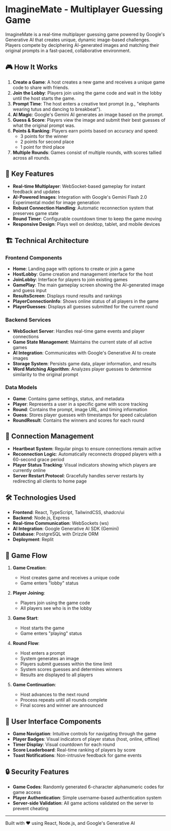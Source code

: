 # ImagineMate - Multiplayer Guessing Game

ImagineMate is a real-time multiplayer guessing game powered by Google's Generative AI that creates unique, dynamic image-based challenges. Players compete by deciphering AI-generated images and matching their original prompts in a fast-paced, collaborative environment.

## 🎮 How It Works

1. **Create a Game**: A host creates a new game and receives a unique game code to share with friends.
2. **Join the Lobby**: Players join using the game code and wait in the lobby until the host starts the game.
3. **Prompt Time**: The host enters a creative text prompt (e.g., "elephants wearing tutus and dancing to breakbeat").
4. **AI Magic**: Google's Gemini AI generates an image based on the prompt.
5. **Guess & Score**: Players view the image and submit their best guesses of what the original prompt was.
6. **Points & Ranking**: Players earn points based on accuracy and speed:
   - 3 points for the winner
   - 2 points for second place
   - 1 point for third place
7. **Multiple Rounds**: Games consist of multiple rounds, with scores tallied across all rounds.

## 🚀 Key Features

- **Real-time Multiplayer**: WebSocket-based gameplay for instant feedback and updates
- **AI-Powered Images**: Integration with Google's Gemini Flash 2.0 Experimental model for image generation
- **Robust Connection Handling**: Automatic reconnection system that preserves game state
- **Round Timer**: Configurable countdown timer to keep the game moving
- **Responsive Design**: Plays well on desktop, tablet, and mobile devices

## 🏗️ Technical Architecture

### Frontend Components

- **Home**: Landing page with options to create or join a game
- **HostLobby**: Game creation and management interface for the host
- **JoinLobby**: Interface for players to join existing games
- **GamePlay**: The main gameplay screen showing the AI-generated image and guess input
- **ResultsScreen**: Displays round results and rankings
- **PlayerConnectionInfo**: Shows online status of all players in the game
- **PlayerGuesses**: Displays all guesses submitted for the current round

### Backend Services

- **WebSocket Server**: Handles real-time game events and player connections
- **Game State Management**: Maintains the current state of all active games
- **AI Integration**: Communicates with Google's Generative AI to create images
- **Storage System**: Persists game data, player information, and results
- **Word Matching Algorithm**: Analyzes player guesses to determine similarity to the original prompt

### Data Models

- **Game**: Contains game settings, status, and metadata
- **Player**: Represents a user in a specific game with score tracking
- **Round**: Contains the prompt, image URL, and timing information
- **Guess**: Stores player guesses with timestamps for speed calculation
- **RoundResult**: Contains the winners and scores for each round

## 🔧 Connection Management

- **Heartbeat System**: Regular pings to ensure connections remain active
- **Reconnection Logic**: Automatically reconnects dropped players with a 60-second grace period
- **Player Status Tracking**: Visual indicators showing which players are currently online
- **Server Restart Protocol**: Gracefully handles server restarts by redirecting all clients to home page

## 🛠️ Technologies Used

- **Frontend**: React, TypeScript, TailwindCSS, shadcn/ui
- **Backend**: Node.js, Express
- **Real-time Communication**: WebSockets (ws)
- **AI Integration**: Google Generative AI SDK (Gemini)
- **Database**: PostgreSQL with Drizzle ORM
- **Deployment**: Replit

## 🔄 Game Flow

1. **Game Creation**:
   - Host creates game and receives a unique code
   - Game enters "lobby" status

2. **Player Joining**:
   - Players join using the game code
   - All players see who is in the lobby

3. **Game Start**:
   - Host starts the game
   - Game enters "playing" status

4. **Round Flow**:
   - Host enters a prompt
   - System generates an image
   - Players submit guesses within the time limit
   - System scores guesses and determines winners
   - Results are displayed to all players

5. **Game Continuation**:
   - Host advances to the next round
   - Process repeats until all rounds complete
   - Final scores and winner are announced

## 📱 User Interface Components

- **Game Navigation**: Intuitive controls for navigating through the game
- **Player Badges**: Visual indicators of player status (host, online, offline)
- **Timer Display**: Visual countdown for each round
- **Score Leaderboard**: Real-time ranking of players by score
- **Toast Notifications**: Non-intrusive feedback for game events

## 🔒 Security Features

- **Game Codes**: Randomly generated 6-character alphanumeric codes for game access
- **Player Authentication**: Simple username-based authentication system
- **Server-side Validation**: All game actions validated on the server to prevent cheating

---

Built with ❤️ using React, Node.js, and Google's Generative AI